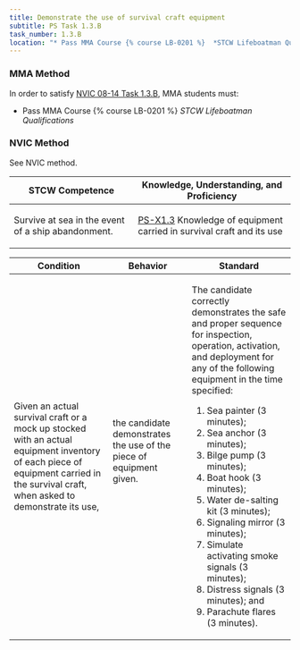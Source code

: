 ```yaml
---
title: Demonstrate the use of survival craft equipment
subtitle: PS Task 1.3.B 
task_number: 1.3.B
location: "* Pass MMA Course {% course LB-0201 %}  *STCW Lifeboatman Qualifications*" 
---
```



### MMA Method

In order to satisfy  [NVIC 08-14  Task  1.3.B]({{site.baseurl}}/assets/images/nvic-08-14.pdf), MMA students must:

* Pass MMA Course {% course LB-0201 %}  *STCW Lifeboatman Qualifications*


### NVIC Method

<a onclick="togglevisibility('nvic_methods')" >See NVIC method.</a>

<div id='nvic_methods' class='hide'>

<table>
<thead>
<tr>
<th class='forty'> STCW Competence </th>
<th class='sixty'> Knowledge, Understanding, and Proficiency </th>
</tr>
</thead>




<tbody>
<tr><td markdown='1'>

Survive at sea in the event of a ship abandonment.

</td><td markdown='1'>

[PS-X1.3]({{site.baseurl}}/tables/611.html#PS-X1.3) Knowledge of equipment carried in survival craft and its use

</td></tr>


</tbody>
</table>


<table>
<thead>
<tr><th class='twenty'>  Condition </th><th class='twenty'> Behavior </th><th  class='sixty'>Standard </th></tr>
</thead>
<tbody >



<tr><td markdown='1'>

Given an actual survival craft or a mock up stocked with an actual equipment inventory of each piece of equipment carried in the survival craft, when asked to demonstrate its use,

</td><td markdown='1'>

the candidate demonstrates the use of the piece of equipment given.

<br>

<div class="tooltip">
<span class="tooltiptext">
</span>
</div>


</td><td markdown='1'>

The candidate correctly demonstrates the safe and proper sequence for inspection, operation, activation, and deployment for any  of the following equipment in the time specified: 

1. Sea painter (3 minutes); 
2. Sea anchor (3 minutes); 
3. Bilge pump (3 minutes); 
4. Boat hook (3 minutes); 
5. Water de-salting kit (3 minutes); 
6. Signaling mirror (3 minutes); 
7. Simulate activating smoke signals (3 minutes); 
8. Distress signals (3 minutes); and 
9. Parachute flares (3 minutes).

</td></tr>
</tbody>
</table>
</div>
